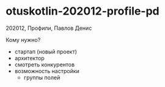 # otuskotlin-202012-profile-pd
202012, Профили, Павлов Денис


Кому нужно?
- стартап (новый проект)
- архитектор
- смотреть конкурентов
- возможность настройки
  - группы полей